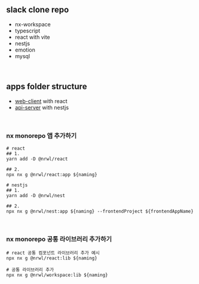 ## slack clone repo

- nx-workspace
- typescript
- react with vite
- nestjs
- emotion
- mysql

<br />

## apps folder structure

- [web-client](https://github.com/chchgyu/slack_clone/tree/master/apps/web-client) with react
- [api-server](https://github.com/chchgyu/slack_clone/tree/master/apps/api-server) with nestjs

<br />

### nx monorepo 앱 추가하기

```
# react
## 1.
yarn add -D @nrwl/react

## 2.
npx nx g @nrwl/react:app ${naming}

# nestjs
## 1.
yarn add -D @nrwl/nest

## 2.
npx nx g @nrwl/nest:app ${naming} --frontendProject ${frontendAppName}
```

<br />

### nx monorepo 공통 라이브러리 추가하기

```
# react 공통 컴포넌트 라이브러리 추가 예시
npx nx g @nrwl/react:lib ${naming}

# 공통 라이브러리 추가
npx nx g @nrwl/workspace:lib ${naming}
```
